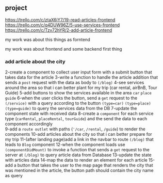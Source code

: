 ## project
https://trello.com/c/ztaX6iY7/19-read-articles-frontend
https://trello.com/c/q4DUW96Z/5-use-services-frontend
https://trello.com/c/Tzv72hYR/2-add-article-frontend


my work was about this things as forntend

 my work was about frontend and some backend first thing 
### add article about the city
2-create a component to collect  user input form with a submit button that takes data for the article
3-write a function to handle the article addition that sends a `post` request with the data as body to `(/blog)`
4-see services around the area so that i can better plant for my trip (car rental, airBnB, Tour Guide)
5-add buttons to show the services available in the area `car` `place` `guide`
6-when the user clicks the button, send a `get` request to the `(/service)`  with a query according to the button `(type=car)` `(type=place)` `(type=guide)` to query the services data from the DB
7-update the component state with received data
8-create a `component` for each service type (`carRental`, `placeRental`, `tourGuide`)  and the send the data to each component accordingly  
9-add a `route outlet` with paths (`'/car`, `/rental`, `/guide`) to render the components 
10-add articles about the city so that i can better prepare for my trip
11-(after landing page)add a link in the navbar to route `(/blog)` that leads to `Blog` component
12-when the component loads use `(componentDidMount)` to invoke a function that sends a  `get` request to the server at `(/blog)` to query article data from Database
13-update the state with articles data
14-map the data to render an element for each article
15-add a button that takes the user to the map page that renders the city that was mentioned in the article, the button path should contain the city name as query

